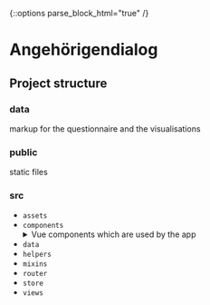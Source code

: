 {::options parse_block_html="true" /}

# Angehörigendialog

## Project structure

### data
markup for the questionnaire and the visualisations

### public
static files

### src

- `assets`
- `components`
  <details>
    <summary markdown="span">Vue components which are used by the app</summary>
    - `fields`: Components which represent a field type which is defined in [data](#data)
    - `note`
    - `ui`: UI elements
    - `visualisations`: Components of the visualisations
    - `AnField.vue`: Wrapper component for the `fields`-components
  </details>
- `data`
- `helpers`
- `mixins`
- `router`
- `store`
- `views`
